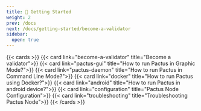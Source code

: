 ```yaml
---
title: 🏃 Getting Started
weight: 2
prev: /docs
next: /docs/getting-started/become-a-validator
sidebar:
  open: true
---
```


{{< cards >}}
  {{< card link="become-a-validator" title="Become a validator">}}
  {{< card link="pactus-gui" title="How to run Pactus in Graphic Mode?">}}
  {{< card link="pactus-daemon" title="How to run Pactus in Command Line Mode?">}}
  {{< card link="docker" title="How to run Pactus using Docker?">}}
  {{< card link="android" title="How to run Pactus in android device?">}}
  {{< card link="configuration" title="Pactus Node Configuration">}}
  {{< card link="troubleshooting" title="Troubleshooting Pactus Node">}}
{{< /cards >}}
